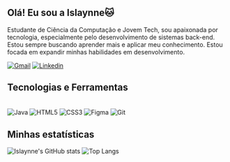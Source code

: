 ## Olá! Eu sou a Islaynne🐱

Estudante de Ciência da Computação e Jovem Tech, sou apaixonada por tecnologia, especialmente pelo desenvolvimento de sistemas back-end. Estou sempre buscando aprender mais e aplicar meu conhecimento. Estou focada em expandir minhas habilidades em desenvolvimento.


[![Gmail](https://img.shields.io/badge/Gmail-D14836?style=for-the-badge&logo=gmail&logoColor=white)](islaynneviana@gmail.com)
[![Linkedin](https://img.shields.io/badge/LinkedIn-0077B5?style=for-the-badge&logo=linkedin&logoColor=white)](https://www.linkedin.com/in/islaynneviana/)

## Tecnologias e Ferramentas

<div style="display: incline_block"><br/>
  <img align="center" alt="Java" src="https://img.shields.io/badge/Java-ED8B00?style=for-the-badge&logo=openjdk&logoColor=white"  />
  <img align="center" alt="HTML5" src="https://img.shields.io/badge/HTML5-E34F26?style=for-the-badge&logo=html5&logoColor=white"  />
  <img align="center" alt="CSS3" src="https://img.shields.io/badge/CSS3-1572B6?style=for-the-badge&logo=css3&logoColor=white"  />
   <img align="center" alt="Figma" src="https://img.shields.io/badge/Figma-F24E1E?style=for-the-badge&logo=figma&logoColor=white"  />
   <img align="center" alt="Git" src="https://img.shields.io/badge/GIT-E44C30?style=for-the-badge&logo=git&logoColor=white"  />
  </div>

## Minhas estatísticas

![Islaynne's GitHub stats](https://github-readme-stats.vercel.app/api?username=IslaynneViana&show_icons=true&theme=tokyonight)
![Top Langs](https://github-readme-stats.vercel.app/api/top-langs/?username=IslaynneViana&layout=compact&langs_count=6&theme=tokyonight
)

